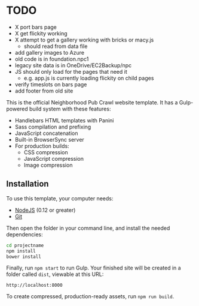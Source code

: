 # TODO

- X port bars page
- X get flickity working
- X attempt to get a gallery working with bricks or macy.js
  - should read from data file
- add gallery images to Azure
- old code is in foundation.npc1
- legacy site data is in OneDrive/EC2Backup/npc
- JS should only load for the pages that need it
  - e.g. app.js is currently loading flickity on child pages
- verify timeslots on bars page
- add footer from old site

This is the official Neighborhood Pub Crawl website template. It has a Gulp-powered build system with these features:

- Handlebars HTML templates with Panini
- Sass compilation and prefixing
- JavaScript concatenation
- Built-in BrowserSync server
- For production builds:
  - CSS compression
  - JavaScript compression
  - Image compression

## Installation

To use this template, your computer needs:

- [NodeJS](https://nodejs.org/en/) (0.12 or greater)
- [Git](https://git-scm.com/)

Then open the folder in your command line, and install the needed dependencies:

```bash
cd projectname
npm install
bower install
```

Finally, run `npm start` to run Gulp. Your finished site will be created in a folder called `dist`, viewable at this URL:

```
http://localhost:8000
```

To create compressed, production-ready assets, run `npm run build`.